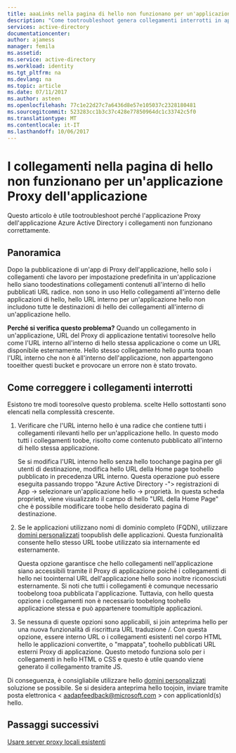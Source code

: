 ```yaml
---
title: aaaLinks nella pagina di hello non funzionano per un'applicazione Proxy dell'applicazione | Documenti Microsoft
description: "Come tootroubleshoot genera collegamenti interrotti in applicazioni di Proxy dell'applicazione che è stata integrata con Azure AD"
services: active-directory
documentationcenter: 
author: ajamess
manager: femila
ms.assetid: 
ms.service: active-directory
ms.workload: identity
ms.tgt_pltfrm: na
ms.devlang: na
ms.topic: article
ms.date: 07/11/2017
ms.author: asteen
ms.openlocfilehash: 77c1e22d27c7a6436d8e57e105037c2328180481
ms.sourcegitcommit: 523283cc1b3c37c428e77850964dc1c33742c5f0
ms.translationtype: MT
ms.contentlocale: it-IT
ms.lasthandoff: 10/06/2017
---
```

# <a name="links-on-hello-page-dont-work-for-an-application-proxy-application"></a>I collegamenti nella pagina di hello non funzionano per un'applicazione Proxy dell'applicazione

Questo articolo è utile tootroubleshoot perché l'applicazione Proxy dell'applicazione Azure Active Directory i collegamenti non funzionano correttamente.

## <a name="overview"></a>Panoramica 
Dopo la pubblicazione di un'app di Proxy dell'applicazione, hello solo i collegamenti che lavoro per impostazione predefinita in un'applicazione hello siano toodestinations collegamenti contenuti all'interno di hello pubblicati URL radice. non sono in uso Hello collegamenti all'interno delle applicazioni di hello, hello URL interno per un'applicazione hello non includono tutte le destinazioni di hello dei collegamenti all'interno di un'applicazione hello.

**Perché si verifica questo problema?** Quando un collegamento in un'applicazione, URL del Proxy di applicazione tentativi tooresolve hello come l'URL interno all'interno di hello stessa applicazione o come un URL disponibile esternamente. Hello stesso collegamento hello punta tooan l'URL interno che non è all'interno dell'applicazione, non appartengono tooeither questi bucket e provocare un errore non è stato trovato.

## <a name="ways-you-can-resolve-broken-links"></a>Come correggere i collegamenti interrotti

Esistono tre modi tooresolve questo problema. scelte Hello sottostanti sono elencati nella complessità crescente.

1.  Verificare che l'URL interno hello è una radice che contiene tutti i collegamenti rilevanti hello per un'applicazione hello. In questo modo tutti i collegamenti toobe, risolto come contenuto pubblicato all'interno di hello stessa applicazione.

    Se si modifica l'URL interno hello senza hello toochange pagina per gli utenti di destinazione, modifica hello URL della Home page toohello pubblicato in precedenza URL interno. Questa operazione può essere eseguita passando troppo "Azure Active Directory -"&gt; registrazioni di App -&gt; selezionare un'applicazione hello -&gt; proprietà. In questa scheda proprietà, viene visualizzato il campo di hello "URL della Home Page" che è possibile modificare toobe hello desiderato pagina di destinazione.

2.  Se le applicazioni utilizzano nomi di dominio completo (FQDN), utilizzare [domini personalizzati](https://docs.microsoft.com/azure/active-directory/active-directory-application-proxy-custom-domains) toopublish delle applicazioni. Questa funzionalità consente hello stesso URL toobe utilizzato sia internamente ed esternamente.

    Questa opzione garantisce che hello collegamenti nell'applicazione siano accessibili tramite il Proxy di applicazione poiché i collegamenti di hello nei toointernal URL dell'applicazione hello sono inoltre riconosciuti esternamente. Si noti che tutti i collegamenti è comunque necessario toobelong tooa pubblicata l'applicazione. Tuttavia, con hello questa opzione i collegamenti non è necessario toobelong toohello applicazione stessa e può appartenere toomultiple applicazioni.

3.  Se nessuna di queste opzioni sono applicabili, si join anteprima hello per una nuova funzionalità di riscrittura URL traduzione /. Con questa opzione, essere interno URL o i collegamenti esistenti nel corpo HTML hello le applicazioni convertite, o "mappata", toohello pubblicati URL esterni Proxy di applicazione. Questo metodo funziona solo per i collegamenti in hello HTML o CSS e questo è utile quando viene generato il collegamento tramite JS. 

Di conseguenza, è consigliabile utilizzare hello [domini personalizzati](https://docs.microsoft.com/azure/active-directory/active-directory-application-proxy-custom-domains) soluzione se possibile. Se si desidera anteprima hello toojoin, inviare tramite posta elettronica < aadapfeedback@microsoft.com > con applicationId(s) hello.

## <a name="next-steps"></a>Passaggi successivi
[Usare server proxy locali esistenti](application-proxy-working-with-proxy-servers.md)

